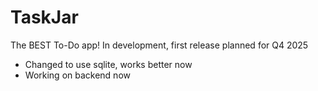 # TaskJar
The BEST To-Do app! In development, first release planned for Q4 2025
- Changed to use sqlite, works better now
- Working on backend now